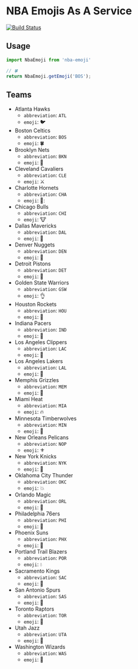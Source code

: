 # NBA Emojis As A Service
[![Build Status](https://travis-ci.org/jaebradley/nba-emoji.svg?branch=master)](https://travis-ci.org/jaebradley/nba-emoji)

## Usage
```javascript
import NbaEmoji from 'nba-emoji'

// 🍀
return NbaEmoji.getEmoji('BOS');
```

## Teams
* Atlanta Hawks
  * `abbreviation`: `ATL`
  * `emoji`: 🐦
* Boston Celtics
  * `abbreviation`: `BOS`
  * `emoji`: 🍀
* Brooklyn Nets
  * `abbreviation`: `BKN`
  * `emoji`: 🌆
* Cleveland Cavaliers
  * `abbreviation`: `CLE`
  * `emoji`: ⚔
* Charlotte Hornets
  * `abbreviation`: `CHA`
  * `emoji`: 🐝:
* Chicago Bulls
  * `abbreviation`: `CHI`
  * `emoji`: 🐮
* Dallas Mavericks
  * `abbreviation`: `DAL`
  * `emoji`: 🐴
* Denver Nuggets
  * `abbreviation`: `DEN`
  * `emoji`: 🔨
* Detroit Pistons
  * `abbreviation`: `DET`
  * `emoji`: 🔧
* Golden State Warriors
  * `abbreviation`: `GSW`
  * `emoji`: 👌
* Houston Rockets
  * `abbreviation`: `HOU`
  * `emoji`: 🚀
* Indiana Pacers
  * `abbreviation`: `IND`
  * `emoji`: 🏁
* Los Angeles Clippers
  * `abbreviation`: `LAC`
  * `emoji`: 🚢
* Los Angeles Lakers
  * `abbreviation`: `LAL`
  * `emoji`: 🎥
* Memphis Grizzles
  * `abbreviation`: `MEM`
  * `emoji`: 🐻
* Miami Heat
  * `abbreviation`: `MIA`
  * `emoji`: 🔥
* Minnesota Timberwolves
  * `abbreviation`: `MIN`
  * `emoji`: 🐺
* New Orleans Pelicans
  * `abbreviation`: `NOP`
  * `emoji`: ⚜
* New York Knicks
  * `abbreviation`: `NYK`
  * `emoji`: 🗽
* Oklahoma City Thunder
  * `abbreviation`: `OKC`
  * `emoji`: 💥
* Orlando Magic
  * `abbreviation`: `ORL`
  * `emoji`: 🔮
* Philadelphia 76ers
  * `abbreviation`: `PHI`
  * `emoji`: 🔔
* Phoenix Suns
  * `abbreviation`: `PHX`
  * `emoji`: 🔆
* Portland Trail Blazers
  * `abbreviation`: `POR`
  * `emoji`: 💧
* Sacramento Kings
  * `abbreviation`: `SAC`
  * `emoji`: 👑
* San Antonio Spurs
  * `abbreviation`: `SAS`
  * `emoji`: 🌵
* Toronto Raptors
  * `abbreviation`: `TOR`
  * `emoji`: 🍁
* Utah Jazz
  * `abbreviation`: `UTA`
  * `emoji`: 🎷
* Washington Wizards
  * `abbreviation`: `WAS`
  * `emoji`: 💫
